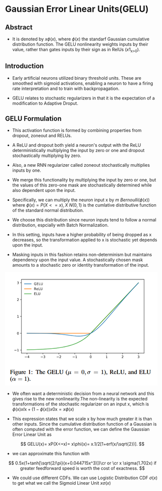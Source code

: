 # Gaussian Error Linear Units(GELU)

## Abstract

- It is denoted by $x\phi(x)$, where $\phi(x)$ the standarf Gaussian cumulative distribution function. The GELU nonlinearity weights inputs by their value, rather than gates inputs by their sign as in RelUs $(x1_{\text{x>0}})$. 

## Introduction

- Early artificial neurons utilized binary threshold units. These are smoothed with sigmoid activations, enabling a neuron to have a firing rate interpretation and to train with backpropagation. 

- GELU relates to stochastic regularizers in that it is the expectation of a modification to Adaptive Droput. 

## GELU Formulation

- This activation function is formed by combining properties from dropout, zoneout and RELUs.

- A ReLU and dropout both yield a neuron's output with the ReLU deterministically multiplying the input by zero or one and dropout stochastically  multiplying by zero.

- Also, a new RNN regularizer called zoneout stochastically multiplies inputs by one.

- We merge this functionality by multiplying the input by zero or one, but the values of this zero-one mask are stochastically determined while also dependent upon the input. 

- Specifically, we can multiply the neuron input x by $m~Bernoulli(\phi(x))$ where $\phi(x)=P(X<=x),X~N(0,1)$ is the cumlative distributive function of the standard normal distribution.

- We choose this distribution since neuron inputs tend to follow a normal distribution, espcially with Batch Normalization. 

- In this setting, inputs have a higher probability of being dropped as x decreases, so the transformation applied to x is stochastic yet depends upon the input.

- Masking inputs in this fashion retains non-determinism but maintains dependency upon the input value. A stochastically chosen mask amounts to a stochastic zero or identity transformation of the input.

![alt text](image-14.png)

- We often want a deterministic decision from a neural network and this gives rise to the new nonlinearity.The non-linearity is the expected transformations of the stochastic regularizer on an input x, which is $\phi(\text{x})x I\text{x}+(1-\phi(x)) x 0\text{x}=x\phi(x)$

- This expression states that we scale x by how much greater it is than other inputs. Since the cumulative distribution function of a Gaussian is often computed with the error function, we can define the Gaussian Error Linear Unit as

$$
  GELU(x)= xP(X<=x)= x\phi(x)= x.1/2[1+erf(x/\sqrt{2})].
$$

- we can approximate this function with

$$
    0.5x(1+tanh[\sqrt{2/\pi}(x+0.044715x^3)])\cr
    or \cr
    x \sigma(1.702x) if greater feedforward speed is worth the cost of exactness.
$$

- We could use different CDFs. We can use Logistic Distribution CDF $\sigma(x)$ to get what we call the Sigmoid Linear Unit $x\sigma(x)$
